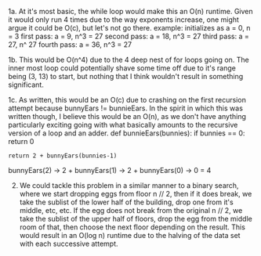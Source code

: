 1a. At it's most basic, the while loop would make this an O(n) runtime. Given it would only run 4 times due to the way exponents increase, one might argue it could be O(c), but let's not go there.
    example:
        initializes as a = 0, n = 3
        first pass: a = 9, n^3 = 27
        second pass: a = 18, n^3 = 27
        third pass: a = 27, n^ 27
        fourth pass: a = 36, n^3 = 27

1b. This would be O(n^4) due to the 4 deep nest of for loops going on. The inner most loop could potentially shave some time off due to it's range being (3, 13) to start, but nothing that I think wouldn't result in something significant.

1c. As written, this would be an O(c) due to crashing on the first recursion attempt because bunnyEars != bunnieEars. In the spirit in which this was written though, I believe this would be an O(n), as we don't have anything particularly exciting going with what basically amounts to the recursive version of a loop and an adder.
def bunnieEars(bunnies):
    if bunnies == 0:
        return 0

    return 2 + bunnyEars(bunnies-1)

bunnyEars(2) -> 2 + bunnyEars(1) -> 2 + bunnyEars(0) -> 0 = 4

2. We could tackle this problem in a similar manner to a binary search, where we start dropping eggs from floor n // 2, then if it does break, we take the sublist of the lower half of the building, drop one from it's middle, etc, etc. If the egg does not break from the original n // 2, we take the sublist of the upper half of floors, drop the egg from the middle room of that, then choose the next floor depending on the result. This would result in an O(log n) runtime due to the halving of the data set with each successive attempt.
